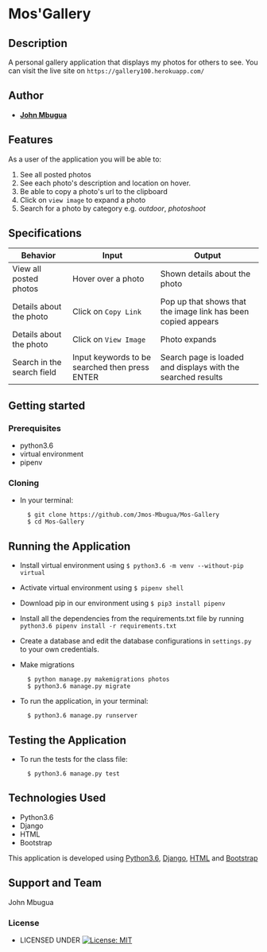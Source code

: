 # Mos'Gallery


## Description
A personal gallery application that displays my photos for others to see. You can visit the live site on `https://gallery100.herokuapp.com/`


## Author


* [**John Mbugua**](https://github.com/Jmos-Mbugua)

## Features


As a user of the application you will be able to:

1. See all posted photos
2. See each photo's description and location on hover.
3. Be able to copy a photo's url to the clipboard
4. Click on `view image` to expand a photo
5. Search for a photo by category e.g. _outdoor_, _photoshoot_

## Specifications
| Behavior            | Input                         | Output                        | 
| ------------------- | ----------------------------- | ----------------------------- |
| View all posted photos  | Hover over a photo | Shown details about the photo | 
Details about the photo | Click on `Copy Link` | Pop up that shows that the image link has been copied appears |
|  Details about the photo | Click on `View Image`  | Photo expands |
|  Search in the search field | Input keywords to be searched then press ENTER | Search page is loaded and displays with the searched results |


## Getting started
### Prerequisites
* python3.6
* virtual environment
* pipenv

### Cloning
* In your terminal:
        
        $ git clone https://github.com/Jmos-Mbugua/Mos-Gallery
        $ cd Mos-Gallery

## Running the Application
* Install virtual environment using `$ python3.6 -m venv --without-pip virtual`
* Activate virtual environment using `$ pipenv shell`
* Download pip in our environment using `$ pip3 install pipenv`
* Install all the dependencies from the requirements.txt file by running `python3.6 pipenv install -r requirements.txt`
* Create a database and edit the database configurations in `settings.py` to your own credentials.
* Make migrations

        $ python manage.py makemigrations photos
        $ python3.6 manage.py migrate 

* To run the application, in your terminal:

        $ python3.6 manage.py runserver
        
## Testing the Application
* To run the tests for the class file:

        $ python3.6 manage.py test 
        
## Technologies Used
* Python3.6
* Django
* HTML
* Bootstrap

This application is developed using [Python3.6](https://www.python.org/doc/), [Django](https://www.djangoproject.com/), [HTML](https://getbootstrap.com/) and [Bootstrap](https://getbootstrap.com/)


## Support and Team
John Mbugua


### License

* LICENSED UNDER  [![License: MIT](https://img.shields.io/badge/License-MIT-yellow.svg)](license/MIT)
